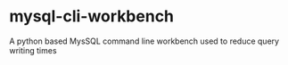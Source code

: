 # mysql-cli-workbench
A python based MysSQL command line  workbench used to reduce query writing times 
